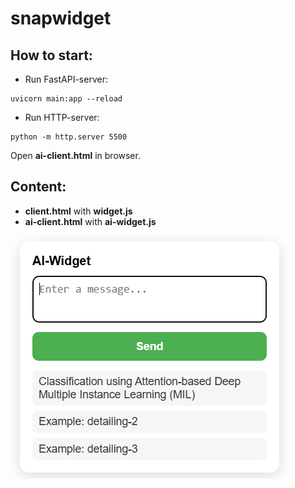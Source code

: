 
# snapwidget


## How to start:
* Run FastAPI-server:
```
uvicorn main:app --reload
```

* Run HTTP-server:
```
python -m http.server 5500
```

Open **ai-client.html** in browser.

## Content:

* **client.html** with **widget.js**
* **ai-client.html** with **ai-widget.js**


<p align="left">
  <img src="assets/ai-widget.png" alt="ai-widget">
</p>
